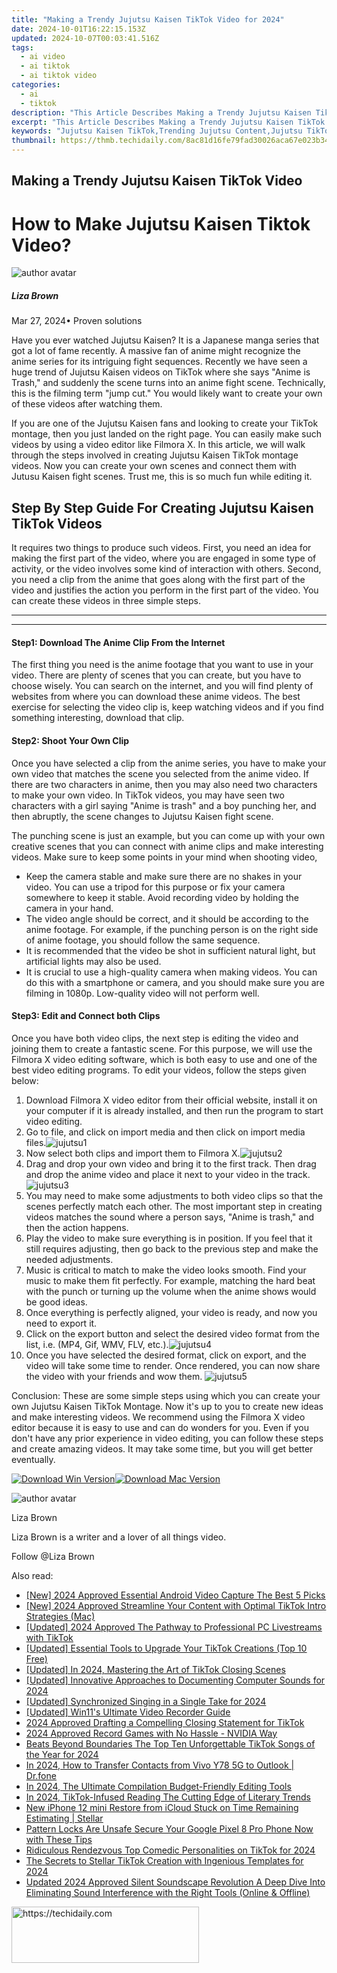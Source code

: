 ```yaml
---
title: "Making a Trendy Jujutsu Kaisen TikTok Video for 2024"
date: 2024-10-01T16:22:15.153Z
updated: 2024-10-07T00:03:41.516Z
tags:
  - ai video
  - ai tiktok
  - ai tiktok video
categories:
  - ai
  - tiktok
description: "This Article Describes Making a Trendy Jujutsu Kaisen TikTok Video for 2024"
excerpt: "This Article Describes Making a Trendy Jujutsu Kaisen TikTok Video for 2024"
keywords: "Jujutsu Kaisen TikTok,Trending Jujutsu Content,Jujutsu TikTok Challenge,Jujutsu Fan Videos,Kaisen Jujutsu Tutorials,Jujutsu Social Media Video,Modern Jujutsu Techniques"
thumbnail: https://thmb.techidaily.com/8ac81d16fe79fad30026aca67e023b34a8f1d9b49b75551b82236c5ce76daa3d
---
```


## Making a Trendy Jujutsu Kaisen TikTok Video

# How to Make Jujutsu Kaisen Tiktok Video?

![author avatar](https://lh5.googleusercontent.com/-AIMmjowaFs4/AAAAAAAAAAI/AAAAAAAAABc/Y5UmwDaI7HU/s250-c-k/photo.jpg)

##### Liza Brown

 Mar 27, 2024• Proven solutions

Have you ever watched Jujutsu Kaisen? It is a Japanese manga series that got a lot of fame recently. A massive fan of anime might recognize the anime series for its intriguing fight sequences. Recently we have seen a huge trend of Jujutsu Kaisen videos on TikTok where she says "Anime is Trash," and suddenly the scene turns into an anime fight scene. Technically, this is the filming term "jump cut." You would likely want to create your own of these videos after watching them.

If you are one of the Jujutsu Kaisen fans and looking to create your TikTok montage, then you just landed on the right page. You can easily make such videos by using a video editor like Filmora X. In this article, we will walk through the steps involved in creating Jujutsu Kaisen TikTok montage videos. Now you can create your own scenes and connect them with Jutusu Kaisen fight scenes. Trust me, this is so much fun while editing it.

## **Step By Step Guide For Creating Jujutsu Kaisen TikTok Videos**

It requires two things to produce such videos. First, you need an idea for making the first part of the video, where you are engaged in some type of activity, or the video involves some kind of interaction with others. Second, you need a clip from the anime that goes along with the first part of the video and justifies the action you perform in the first part of the video. You can create these videos in three simple steps.

---

---

#### Step1: Download The Anime Clip From the Internet

The first thing you need is the anime footage that you want to use in your video. There are plenty of scenes that you can create, but you have to choose wisely. You can search on the internet, and you will find plenty of websites from where you can download these anime videos. The best exercise for selecting the video clip is, keep watching videos and if you find something interesting, download that clip.

#### Step2: Shoot Your Own Clip

Once you have selected a clip from the anime series, you have to make your own video that matches the scene you selected from the anime video. If there are two characters in anime, then you may also need two characters to make your own video. In TikTok videos, you may have seen two characters with a girl saying "Anime is trash" and a boy punching her, and then abruptly, the scene changes to Jujutsu Kaisen fight scene.

The punching scene is just an example, but you can come up with your own creative scenes that you can connect with anime clips and make interesting videos. Make sure to keep some points in your mind when shooting video,

* Keep the camera stable and make sure there are no shakes in your video. You can use a tripod for this purpose or fix your camera somewhere to keep it stable. Avoid recording video by holding the camera in your hand.
* The video angle should be correct, and it should be according to the anime footage. For example, if the punching person is on the right side of anime footage, you should follow the same sequence.
* It is recommended that the video be shot in sufficient natural light, but artificial lights may also be used.
* It is crucial to use a high-quality camera when making videos. You can do this with a smartphone or camera, and you should make sure you are filming in 1080p. Low-quality video will not perform well.

#### Step3: Edit and Connect both Clips

Once you have both video clips, the next step is editing the video and joining them to create a fantastic scene. For this purpose, we will use the Filmora X video editing software, which is both easy to use and one of the best video editing programs. To edit your videos, follow the steps given below:

1. Download Filmora X video editor from their official website, install it on your computer if it is already installed, and then run the program to start video editing.
2. Go to file, and click on import media and then click on import media files.![jujutsu1](https://images.wondershare.com/filmora/article-images/jujutsu1.png)
3. Now select both clips and import them to Filmora X.![jujutsu2](https://images.wondershare.com/filmora/article-images/jujutsu2.png)
4. Drag and drop your own video and bring it to the first track. Then drag and drop the anime video and place it next to your video in the track.![jujutsu3](https://images.wondershare.com/filmora/article-images/jujutsu3.png)
5. You may need to make some adjustments to both video clips so that the scenes perfectly match each other. The most important step in creating videos matches the sound where a person says, "Anime is trash," and then the action happens.
6. Play the video to make sure everything is in position. If you feel that it still requires adjusting, then go back to the previous step and make the needed adjustments.
7. Music is critical to match to make the video looks smooth. Find your music to make them fit perfectly. For example, matching the hard beat with the punch or turning up the volume when the anime shows would be good ideas.
8. Once everything is perfectly aligned, your video is ready, and now you need to export it.
9. Click on the export button and select the desired video format from the list, i.e. (MP4, Gif, WMV, FLV, etc.).![jujutsu4](https://images.wondershare.com/filmora/article-images/jujutsu4.png)
10. Once you have selected the desired format, click on export, and the video will take some time to render. Once rendered, you can now share the video with your friends and wow them. ![jujutsu5](https://images.wondershare.com/filmora/article-images/jujutsu5.gif)

Conclusion: These are some simple steps using which you can create your own Jujutsu Kaisen TikTok Montage. Now it's up to you to create new ideas and make interesting videos. We recommend using the Filmora X video editor because it is easy to use and can do wonders for you. Even if you don't have any prior experience in video editing, you can follow these steps and create amazing videos. It may take some time, but you will get better eventually.

[![Download Win Version](https://images.wondershare.com/filmora/guide/download-btn-win.jpg)](https://tools.techidaily.com/wondershare/filmora/download/)[![Download Mac Version](https://images.wondershare.com/filmora/guide/download-btn-mac.jpg)](https://tools.techidaily.com/wondershare/filmora/download/)

![author avatar](https://lh5.googleusercontent.com/-AIMmjowaFs4/AAAAAAAAAAI/AAAAAAAAABc/Y5UmwDaI7HU/s250-c-k/photo.jpg)

Liza Brown

Liza Brown is a writer and a lover of all things video.

Follow @Liza Brown

<ins class="adsbygoogle"
      style="display:block"
      data-ad-client="ca-pub-7571918770474297"
      data-ad-slot="8358498916"
      data-ad-format="auto"
      data-full-width-responsive="true"></ins>

<span class="atpl-alsoreadstyle">Also read:</span>
<div><ul>
<li><a href="https://digital-screen-recording.techidaily.com/new-2024-approved-essential-android-video-capture-the-best-5-picks/"><u>[New] 2024 Approved Essential Android Video Capture The Best 5 Picks</u></a></li>
<li><a href="https://tiktok-video-recordings.techidaily.com/new-2024-approved-streamline-your-content-with-optimal-tiktok-intro-strategies-mac/"><u>[New] 2024 Approved Streamline Your Content with Optimal TikTok Intro Strategies (Mac)</u></a></li>
<li><a href="https://tiktok-video-recordings.techidaily.com/updated-2024-approved-the-pathway-to-professional-pc-livestreams-with-tiktok/"><u>[Updated] 2024 Approved The Pathway to Professional PC Livestreams with TikTok</u></a></li>
<li><a href="https://tiktok-clips.techidaily.com/updated-essential-tools-to-upgrade-your-tiktok-creations-top-10-free/"><u>[Updated] Essential Tools to Upgrade Your TikTok Creations (Top 10 Free)</u></a></li>
<li><a href="https://tiktok-video-recordings.techidaily.com/updated-in-2024-mastering-the-art-of-tiktok-closing-scenes/"><u>[Updated] In 2024, Mastering the Art of TikTok Closing Scenes</u></a></li>
<li><a href="https://screen-sharing-recording.techidaily.com/updated-innovative-approaches-to-documenting-computer-sounds-for-2024/"><u>[Updated] Innovative Approaches to Documenting Computer Sounds for 2024</u></a></li>
<li><a href="https://tiktok-video-recordings.techidaily.com/updated-synchronized-singing-in-a-single-take-for-2024/"><u>[Updated] Synchronized Singing in a Single Take for 2024</u></a></li>
<li><a href="https://screen-sharing-recording.techidaily.com/updated-win11s-ultimate-video-recorder-guide/"><u>[Updated] Win11's Ultimate Video Recorder Guide</u></a></li>
<li><a href="https://tiktok-video-recordings.techidaily.com/2024-approved-drafting-a-compelling-closing-statement-for-tiktok/"><u>2024 Approved Drafting a Compelling Closing Statement for TikTok</u></a></li>
<li><a href="https://on-screen-recording.techidaily.com/2024-approved-record-games-with-no-hassle-nvidia-way/"><u>2024 Approved Record Games with No Hassle - NVIDIA Way</u></a></li>
<li><a href="https://tiktok-video-recordings.techidaily.com/beats-beyond-boundaries-the-top-ten-unforgettable-tiktok-songs-of-the-year-for-2024/"><u>Beats Beyond Boundaries The Top Ten Unforgettable TikTok Songs of the Year for 2024</u></a></li>
<li><a href="https://android-transfer.techidaily.com/in-2024-how-to-transfer-contacts-from-vivo-y78-5g-to-outlook-drfone-by-drfone-transfer-from-android-transfer-from-android/"><u>In 2024, How to Transfer Contacts from Vivo Y78 5G to Outlook | Dr.fone</u></a></li>
<li><a href="https://youtube-zero.techidaily.com/24-the-ultimate-compilation-budget-friendly-editing-tools/"><u>In 2024, The Ultimate Compilation Budget-Friendly Editing Tools</u></a></li>
<li><a href="https://tiktok-video-recordings.techidaily.com/in-2024-tiktok-infused-reading-the-cutting-edge-of-literary-trends/"><u>In 2024, TikTok-Infused Reading The Cutting Edge of Literary Trends</u></a></li>
<li><a href="https://review-topics.techidaily.com/new-iphone-12-mini-restore-from-icloud-stuck-on-time-remaining-estimating-stellar-by-stellar-data-recovery-ios-iphone-data-recovery/"><u>New iPhone 12 mini Restore from iCloud Stuck on Time Remaining Estimating | Stellar</u></a></li>
<li><a href="https://unlock-android.techidaily.com/pattern-locks-are-unsafe-secure-your-google-pixel-8-pro-phone-now-with-these-tips-by-drfone-android/"><u>Pattern Locks Are Unsafe Secure Your Google Pixel 8 Pro Phone Now with These Tips</u></a></li>
<li><a href="https://tiktok-video-recordings.techidaily.com/ridiculous-rendezvous-top-comedic-personalities-on-tiktok-for-2024/"><u>Ridiculous Rendezvous Top Comedic Personalities on TikTok for 2024</u></a></li>
<li><a href="https://tiktok-video-recordings.techidaily.com/the-secrets-to-stellar-tiktok-creation-with-ingenious-templates-for-2024/"><u>The Secrets to Stellar TikTok Creation with Ingenious Templates for 2024</u></a></li>
<li><a href="https://audio-shaping.techidaily.com/updated-2024-approved-silent-soundscape-revolution-a-deep-dive-into-eliminating-sound-interference-with-the-right-tools-online-and-offline/"><u>Updated 2024 Approved Silent Soundscape Revolution A Deep Dive Into Eliminating Sound Interference with the Right Tools (Online & Offline)</u></a></li>
</ul></div>

<!-- affiliate ads begin -->
<a href="https://laganoo.pxf.io/c/5597632/1484910/16446" target="_top" id="1484910">
  <img src="//a.impactradius-go.com/display-ad/16446-1484910" border="0" alt="https://techidaily.com" width="300" height="90"/>
</a>
<img height="0" width="0" src="https://laganoo.pxf.io/i/5597632/1484910/16446" style="position:absolute;visibility:hidden;" border="0" />
<!-- affiliate ads end -->

